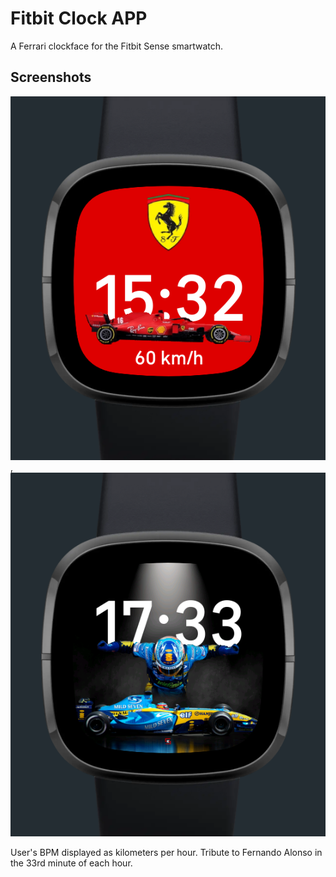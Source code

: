 # Fitbit Clock APP

A Ferrari clockface for the Fitbit Sense smartwatch.

## Screenshots

<img src="https://github.com/Dakuur/fitbit-clockface/blob/main/clock.png?raw=true" width="600">, <img src="https://github.com/Dakuur/fitbit-clockface/blob/main/alonso.png?raw=true" width="600">

User's BPM displayed as kilometers per hour.
Tribute to Fernando Alonso in the 33rd minute of each hour.
